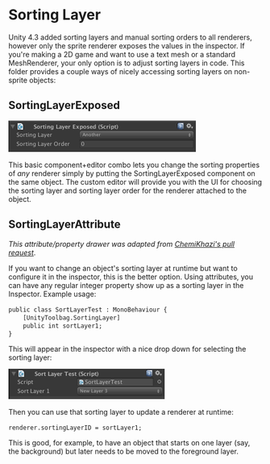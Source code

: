 Sorting Layer
===

Unity 4.3 added sorting layers and manual sorting orders to all renderers, however only the sprite renderer exposes the values in the inspector. If you're making a 2D game and want to use a text mesh or a standard MeshRenderer, your only option is to adjust sorting layers in code. This folder provides a couple ways of nicely accessing sorting layers on non-sprite objects:


SortingLayerExposed
---

![Readme_SortingLayerExposed.png](./Readme_SortingLayerExposed.png)

This basic component+editor combo lets you change the sorting properties of _any_ renderer simply by putting the SortingLayerExposed component on the same object. The custom editor will provide you with the UI for choosing the sorting layer and sorting layer order for the renderer attached to the object.

SortingLayerAttribute
---

_This attribute/property drawer was adapted from [ChemiKhazi's pull request](https://github.com/nickgravelyn/UnityToolbag/pull/1)_.

If you want to change an object's sorting layer at runtime but want to configure it in the inspector, this is the better option. Using attributes, you can have any regular integer property show up as a sorting layer in the Inspector. Example usage:

    public class SortLayerTest : MonoBehaviour {
        [UnityToolbag.SortingLayer]
        public int sortLayer1;
    }

This will appear in the inspector with a nice drop down for selecting the sorting layer:

![Readme_SortingLayerAttribute.png](./Readme_SortingLayerAttribute.png)

Then you can use that sorting layer to update a renderer at runtime:

    renderer.sortingLayerID = sortLayer1;

This is good, for example, to have an object that starts on one layer (say, the background) but later needs to be moved to the foreground layer.
